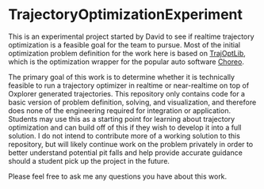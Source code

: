# TrajectoryOptimizationExperiment

This is an experimental project started by David to see if realtime trajectory optimization is a feasible goal for the team to pursue. Most of the initial optimization problem definition for the work here is based on [TrajOptLib](https://github.com/SleipnirGroup/Choreo/tree/main/trajoptlib), which is the optimization wrapper for the popular auto software [Choreo](https://github.com/SleipnirGroup/Choreo/tree/main).

The primary goal of this work is to determine whether it is technically feasible to run a trajectory optimizer in realtime or near-realtime on top of Oxplorer generated trajectories. This repository only contains code for a basic version of problem definition, solving, and visualization, and therefore does none of the engineering required for integration or application. Students may use this as a starting point for learning about trajectory optimization and can build off of this if they wish to develop it into a full solution. I do not intend to contribute more of a working solution to this repository, but will likely continue work on the problem privately in order to better understand potential pit falls and help provide accurate guidance should a student pick up the project in the future. 

Please feel free to ask me any questions you have about this work.



